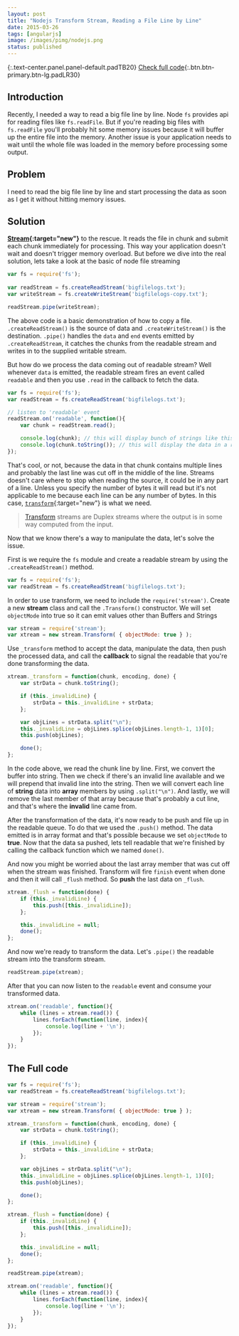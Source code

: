 ```yaml
---
layout: post
title: "Nodejs Transform Stream, Reading a File Line by Line"
date: 2015-03-26
tags: [angularjs]
image: /images/pimg/nodejs.png
status: published
--- 
```



{:.text-center.panel.panel-default.padTB20}
[Check full code](#the-full-code){:.btn.btn-primary.btn-lg.padLR30}

## Introduction
 
Recently, I needed a way to read a big file line by line. Node ```fs``` provides api for reading files like ```fs.readFile```. But if you're reading big files with ```fs.readFile``` you'll probably hit some memory issues because it will buffer up the entire file into the memory. Another issue is your application needs to wait until the whole file was loaded in the memory before processing some output.


## Problem

I need to read the big file line by line and start processing the data as soon as I get it without hitting memory issues.

## Solution

**[Stream](https://nodejs.org/api/stream.html){:target="new"}** to the rescue. It reads the file in chunk and submit each chunk immediately for processing. This way your application doesn't wait and doesn't trigger memory overload.
But before we dive into the real solution, lets take a look at the basic of node file streaming

~~~javascript
var fs = require('fs');
 
var readStream = fs.createReadStream('bigfilelogs.txt'); 
var writeStream = fs.createWriteStream('bigfilelogs-copy.txt');

readStream.pipe(writeStream);
~~~

The above code is a basic demonstration of how to copy a file. ```.createReadStream()``` is the source of data and ```.createWriteStream()``` is the destination. ```.pipe()``` handles the ```data``` and ```end``` events emitted by ```.createReadStream```, it catches the chunks from the readable stream and writes in to the supplied writable stream.


But how do we process the data coming out of readable stream? Well whenever ```data``` is emitted, the readable stream fires an event called ```readable``` and then you use ```.read``` in the callback to fetch the data.

~~~javascript
var fs = require('fs'); 
var readStream = fs.createReadStream('bigfilelogs.txt');  

// listen to 'readable' event
readStream.on('readable', function(){  
	var chunk = readStream.read(); 

	console.log(chunk); // this will display bunch of strings like this - <Buffer 61 62 63 0a>
	console.log(chunk.toString()); // this will display the data in a readable format.
});
~~~ 


That's cool, or not, because the data in that chunk contains multiple lines and probably the last line was cut off in the middle of the line. Streams doesn't care where to stop when reading the source, it could be in any part of a line. Unless you specify the number of bytes it will read but it's not applicable to me because each line can be any number of bytes. In this case, [```transform```](https://nodejs.org/api/stream.html#stream_class_stream_transform){:target="new"} is what we need.

>[Transform](https://nodejs.org/api/stream.html#stream_class_stream_transform) streams are Duplex streams where the output is in some way computed from the input.

Now that we know there's a way to manipulate the data, let's solve the issue.

 
First is we require the ```fs``` module and create a readable stream by using the ```.createReadStream()``` method.

~~~javascript 
var fs = require('fs'); 
var readStream = fs.createReadStream('bigfilelogs.txt');  
~~~

 
In order to use transform, we need to include the ```require('stream')```. Create a new **stream** class and call the ```.Transform()``` constructor. We will set ```objectMode``` into true so it can emit values other than Buffers and Strings

~~~javascript  
var stream = require('stream'); 
var xtream = new stream.Transform( { objectMode: true } );
~~~

 
Use ```_transform``` method to accept the data, manipulate the data, then push the processed data, and call the **callback** to signal the readable that you're done transforming the data. 

~~~javascript  
xtream._transform = function(chunk, encoding, done) {
	var strData = chunk.toString();

	if (this._invalidLine) {
		strData = this._invalidLine + strData;
	};

	var objLines = strData.split("\n"); 
	this._invalidLine = objLines.splice(objLines.length-1, 1)[0];  
	this.push(objLines);

	done();
};
~~~

In the code above, we read the chunk line by line. First, we convert the buffer into string. Then we check if there's an invalid line available and we will prepend that invalid line into the string. Then we will convert each line of **string** data into **array** members by using ```.split("\n")```. And lastly, we will remove the last member of that array because that's probably a cut line, and that's where the **invalid** line came from.

After the transformation of the data, it's now ready to be push and file up in the readable queue. To do that we used the ```.push()``` method. The data emitted is in array format and that's possible because we set ```objectMode``` to **true**. Now that the data sa pushed, lets tell readable that we're finished by calling the callback function which we named ```done()```.
 
And now you might be worried about the last array member that was cut off when the stream was finished. Transform will fire ```finish``` event when done and then it will call ```_flush``` method. So **push** the last data on ```_flush```. 

~~~javascript  
xtream._flush = function(done) {
	if (this._invalidLine) {   
		this.push([this._invalidLine]); 
	};

	this._invalidLine = null;
	done();
};
~~~

And now we're ready to transform the data. Let's ```.pipe()``` the readable stream into the transform stream.

~~~javascript  
readStream.pipe(xtream);
~~~

After that you can now listen to the ```readable``` event and consume your transformed data.

~~~javascript  
xtream.on('readable', function(){ 
	while (lines = xtream.read()) { 
		lines.forEach(function(line, index){
			console.log(line + '\n');  
		});   
	}
});
~~~
 

## The Full code

~~~javascript
var fs = require('fs'); 
var readStream = fs.createReadStream('bigfilelogs.txt');  

var stream = require('stream'); 
var xtream = new stream.Transform( { objectMode: true } );

xtream._transform = function(chunk, encoding, done) {
	var strData = chunk.toString();

	if (this._invalidLine) {
		strData = this._invalidLine + strData;
	};

	var objLines = strData.split("\n"); 
	this._invalidLine = objLines.splice(objLines.length-1, 1)[0];  
	this.push(objLines);

	done();
};

xtream._flush = function(done) {
	if (this._invalidLine) {   
		this.push([this._invalidLine]); 
	};

	this._invalidLine = null;
	done();
};

readStream.pipe(xtream);

xtream.on('readable', function(){ 
	while (lines = xtream.read()) { 
		lines.forEach(function(line, index){
			console.log(line + '\n');  
		});   
	}
});
~~~